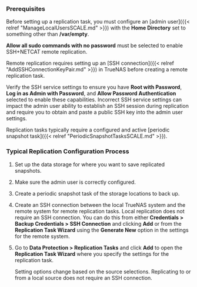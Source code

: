 &NewLine;

### Prerequisites
Before setting up a replication task, you must configure an [admin user]({{< relref "ManageLocalUsersSCALE.md" >}}) with the **Home Directory** set to something other than **/var/empty**.

**Allow all sudo commands with no password** must be selected to enable SSH+NETCAT remote replication.

Remote replication requires setting up an [SSH connection]({{< relref "AddSSHConnectionKeyPair.md" >}}) in TrueNAS before creating a remote replication task.

Verify the SSH service settings to ensure you have **Root with Password**, **Log in as Admin with Password**, and **Allow Password Authentication** selected to enable these capabilities.
Incorrect SSH service settings can impact the admin user ability to establish an SSH session during replication and require you to obtain and paste a public SSH key into the admin user settings.

Replication tasks typically require a configured and active [periodic snapshot task]({{< relref "PeriodicSnapshotTasksSCALE.md" >}}).

### Typical Replication Configuration Process

1. Set up the data storage for where you want to save replicated snapshots.

2. Make sure the admin user is correctly configured.

3. Create a periodic snapshot task of the storage locations to back up.

4. Create an SSH connection between the local TrueNAS system and the remote system for remote replication tasks.
   Local replication does not require an SSH connection.
   You can do this from either **Credentials > Backup Credentials > SSH Connection** and clicking **Add** or from the **Replication Task Wizard** using the **Generate New** option in the settings for the remote system.

5. Go to **Data Protection > Replication Tasks** and click **Add** to open the **Replication Task Wizard** where you specify the settings for the replication task.

   Setting options change based on the source selections. Replicating to or from a local source does not require an SSH connection.
